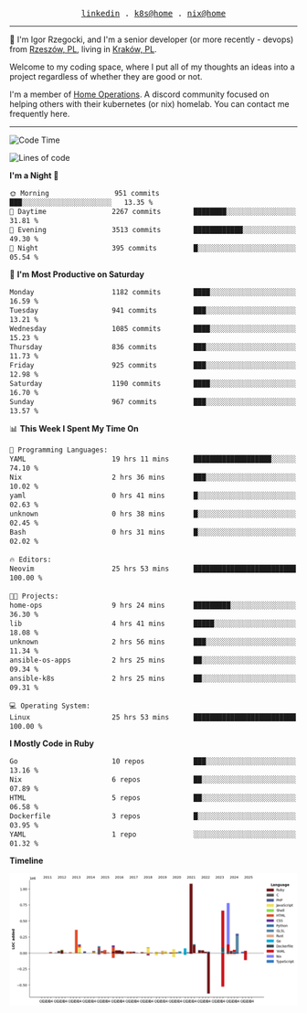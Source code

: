 <p align="center">
  <samp>
    <a href="https://www.linkedin.com/in/ajgon">linkedin</a> .
    <a href="https://github.com/deedee-ops/k8s-gitops">k8s@home</a> .
    <a href="https://github.com/deedee-ops/nixlab">nix@home</a>
  </samp>
</p>

----------------------------------------------------------------

:wave: I'm Igor Rzegocki, and I'm a senior developer (or more recently - devops) from [Rzeszów, PL](https://en.wikipedia.org/wiki/Rzesz%C3%B3w), living in [Kraków, PL](https://en.wikipedia.org/wiki/Krak%C3%B3w).

Welcome to my coding space, where I put all of my thoughts an ideas into a project regardless of whether they are good or not.

I'm a member of [Home Operations](https://discord.gg/home-operations). A discord community focused on helping others with their kubernetes (or nix) homelab. You can contact me frequently here.

----------------------------------------------------------------

<!--START_SECTION:waka-->
![Code Time](http://img.shields.io/badge/Code%20Time-632%20hrs%2011%20mins-blue)

![Lines of code](https://img.shields.io/badge/From%20Hello%20World%20I%27ve%20Written-4.7%20million%20lines%20of%20code-blue)

**I'm a Night 🦉** 

```text
🌞 Morning                951 commits         ███░░░░░░░░░░░░░░░░░░░░░░   13.35 % 
🌆 Daytime                2267 commits        ████████░░░░░░░░░░░░░░░░░   31.81 % 
🌃 Evening                3513 commits        ████████████░░░░░░░░░░░░░   49.30 % 
🌙 Night                  395 commits         █░░░░░░░░░░░░░░░░░░░░░░░░   05.54 % 
```
📅 **I'm Most Productive on Saturday** 

```text
Monday                   1182 commits        ████░░░░░░░░░░░░░░░░░░░░░   16.59 % 
Tuesday                  941 commits         ███░░░░░░░░░░░░░░░░░░░░░░   13.21 % 
Wednesday                1085 commits        ████░░░░░░░░░░░░░░░░░░░░░   15.23 % 
Thursday                 836 commits         ███░░░░░░░░░░░░░░░░░░░░░░   11.73 % 
Friday                   925 commits         ███░░░░░░░░░░░░░░░░░░░░░░   12.98 % 
Saturday                 1190 commits        ████░░░░░░░░░░░░░░░░░░░░░   16.70 % 
Sunday                   967 commits         ███░░░░░░░░░░░░░░░░░░░░░░   13.57 % 
```


📊 **This Week I Spent My Time On** 

```text
💬 Programming Languages: 
YAML                     19 hrs 11 mins      ███████████████████░░░░░░   74.10 % 
Nix                      2 hrs 36 mins       ███░░░░░░░░░░░░░░░░░░░░░░   10.02 % 
yaml                     0 hrs 41 mins       █░░░░░░░░░░░░░░░░░░░░░░░░   02.63 % 
unknown                  0 hrs 38 mins       █░░░░░░░░░░░░░░░░░░░░░░░░   02.45 % 
Bash                     0 hrs 31 mins       █░░░░░░░░░░░░░░░░░░░░░░░░   02.02 % 

🔥 Editors: 
Neovim                   25 hrs 53 mins      █████████████████████████   100.00 % 

🐱‍💻 Projects: 
home-ops                 9 hrs 24 mins       █████████░░░░░░░░░░░░░░░░   36.30 % 
lib                      4 hrs 41 mins       █████░░░░░░░░░░░░░░░░░░░░   18.08 % 
unknown                  2 hrs 56 mins       ███░░░░░░░░░░░░░░░░░░░░░░   11.34 % 
ansible-os-apps          2 hrs 25 mins       ██░░░░░░░░░░░░░░░░░░░░░░░   09.34 % 
ansible-k8s              2 hrs 25 mins       ██░░░░░░░░░░░░░░░░░░░░░░░   09.31 % 

💻 Operating System: 
Linux                    25 hrs 53 mins      █████████████████████████   100.00 % 
```

**I Mostly Code in Ruby** 

```text
Go                       10 repos            ███░░░░░░░░░░░░░░░░░░░░░░   13.16 % 
Nix                      6 repos             ██░░░░░░░░░░░░░░░░░░░░░░░   07.89 % 
HTML                     5 repos             ██░░░░░░░░░░░░░░░░░░░░░░░   06.58 % 
Dockerfile               3 repos             █░░░░░░░░░░░░░░░░░░░░░░░░   03.95 % 
YAML                     1 repo              ░░░░░░░░░░░░░░░░░░░░░░░░░   01.32 % 
```



**Timeline**

![Lines of Code chart](https://raw.githubusercontent.com/ajgon/ajgon/master/assets/bar_graph.png)


<!--END_SECTION:waka-->
